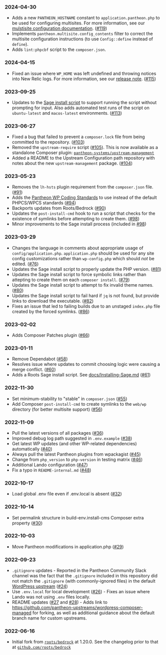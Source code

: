 ### 2024-04-30
* Adds a new `PANTHEON_HOSTNAME` constant to `application.pantheon.php` to be used for configuring multisites. For more information, see our [mulstisite configuration documentation](https://docs.pantheon.io/guides/multisite/config). ([#119](https://github.com/pantheon-systems/wordpress-composer-managed/pull/119))
* Implements `pantheon.multisite.config_contents` filter to correct the multisite configuration instructions (to use `Config::define` instead of `define`).
* Adds `lint:phpcbf` script to the `composer.json`.

### 2024-04-15
* Fixed an issue where `WP_HOME` was left undefined and throwing notices into New Relic logs. For more information, see our [release note](https://docs.pantheon.io/release-notes/2024/04/wordpress-composer-managed-update). ([#115](https://github.com/pantheon-systems/wordpress-composer-managed/pull/115))

### 2023-09-25
* Updates to the [Sage install script](docs/Installing-Sage.md) to support running the script without prompting for input. Also adds automated test runs of the script on `ubuntu-latest` and `macos-latest` environments. ([#113](https://github.com/pantheon-systems/wordpress-composer-managed/pull/113))

### 2023-06-27
* Fixed a bug that failed to prevent a `composer.lock` file from being committed to the repository. ([#103](https://github.com/pantheon-systems/wordpress-composer-managed/pull/103))
* Removed the `upstream-require` script ([#105](https://github.com/pantheon-systems/wordpress-composer-managed/pull/105)). This is now available as a standalone Composer plugin: [`pantheon-systems/upstream-management`](https://packagist.org/packages/pantheon-systems/upstream-management)
* Added a README to the Upstream Configuration path repository with notes about the new `upstream-management` package. ([#104](https://github.com/pantheon-systems/wordpress-composer-managed/pull/104))

### 2023-05-23
* Removes the `lh-hsts` plugin requirement from the `composer.json` file. ([#91](https://github.com/pantheon-systems/wordpress-composer-managed/pull/91))
* Adds the [Pantheon WP Coding Standards](https://github.com/pantheon-systems/pantheon-wp-coding-standards) to use instead of the default PHPCS/WPCS standards ([#94](https://github.com/pantheon-systems/wordpress-composer-managed/pull/94))
* Backports updates from Roots/Bedrock ([#90](https://github.com/pantheon-systems/wordpress-composer-managed/pull/90))
* Updates the `post-install-cmd` hook to run a script that checks for the existence of symlinks before attempting to create them. ([#98](https://github.com/pantheon-systems/wordpress-composer-managed/pull/98))
* Minor improvements to the Sage install process (included in [#98](https://github.com/pantheon-systems/wordpress-composer-managed/pull/98))

### 2023-03-29
* Changes the language in comments about appropriate usage of `config/application.php`. `application.php` should be used for any site config customizations rather than `wp-config.php` which should _not_ be edited. ([#76](https://github.com/pantheon-systems/wordpress-composer-managed/pull/76))
* Updates the Sage install script to properly update the PHP version. ([#81](https://github.com/pantheon-systems/wordpress-composer-managed/pull/81))
* Updates the Sage install script to force symbolic links rather than attepting to create them on each `composer install`. ([#79](https://github.com/pantheon-systems/wordpress-composer-managed/pull/79))
* Updates the Sage install script to attempt to fix invalid theme names. ([#80](https://github.com/pantheon-systems/wordpress-composer-managed/pull/80))
* Updates the Sage install script to fail hard if `jq` is not found, but provide links to download the executable. ([#82](https://github.com/pantheon-systems/wordpress-composer-managed/pull/82))
* Fixes an issue that led to failing builds due to an unstaged `index.php` file created by the forced symlinks. ([#86](https://github.com/pantheon-systems/wordpress-composer-managed/pull/86))

### 2023-02-02
* Adds Composer Patches plugin ([#66](https://github.com/pantheon-systems/wordpress-composer-managed/pull/66))

### 2023-01-11
* Remove Dependabot ([#58](https://github.com/pantheon-systems/wordpress-composer-managed/pull/58))
* Resolves issue where updates to commit choosing logic were causing a merge conflict. ([#60](https://github.com/pantheon-systems/wordpress-composer-managed/pull/60))
* Adds a Roots Sage install script. See [docs/Installing-Sage.md](docs/Installing-Sage.md) ([#61](https://github.com/pantheon-systems/wordpress-composer-managed/pull/61))

### 2022-11-30
* Set minimum-stability to "stable" in `composer.json` ([#55](https://github.com/pantheon-systems/wordpress-composer-managed/pull/55))
* Add Composer `post-install-cmd` to create symlinks to the `web/wp` directory (for better multisite support) ([#56](https://github.com/pantheon-systems/wordpress-composer-managed/pull/56))

### 2022-11-09
* Pull the latest versions of all packages ([#36](https://github.com/pantheon-systems/wordpress-composer-managed/pull/36))
* Improved debug log path suggested in `.env.example` ([#38](https://github.com/pantheon-systems/wordpress-composer-managed/pull/38))
* Get latest WP updates (and other WP-related dependencies) automatically ([#40](https://github.com/pantheon-systems/wordpress-composer-managed/pull/40))
* Always pull the latest Pantheon plugins from wpackagist ([#45](https://github.com/pantheon-systems/wordpress-composer-managed/pull/45))
* Change from `php_version` to `php-version` in testing matrix ([#46](https://github.com/pantheon-systems/wordpress-composer-managed/pull/46))
* Additional Lando configuration ([#47](https://github.com/pantheon-systems/wordpress-composer-managed/pull/47))
* Fix a typo in `README-internal.md` ([#48](https://github.com/pantheon-systems/wordpress-composer-managed/pull/48))

### 2022-10-17
* Load global .env file even if .env.local is absent ([#32](https://github.com/pantheon-systems/wordpress-composer-managed/pull/32))

### 2022-10-14
* Set permalink structure in build-env.install-cms Composer extra property ([#30](https://github.com/pantheon-systems/wordpress-composer-managed/pull/30))

### 2022-10-03
* Move Pantheon modifications in application.php ([#29](https://github.com/pantheon-systems/wordpress-composer-managed/pull/29))

### 2022-09-23
* `.gitignore` updates - Reported in the Pantheon Community Slack channel was the fact that the `.gitignore` included in this repository did not match the `.gitignore` (with commonly-ignored files) in the default [WordPress upstream](https://github.com/pantheon-systems/wordpress) ([#24](https://github.com/pantheon-systems/wordpress-composer-managed/pull/24))
* Use `.env.local` for local development ([#26](https://github.com/pantheon-systems/wordpress-composer-managed/pull/26)) - Fixes an issue where Lando was not using `.env` files locally.
* README updates ([#27](https://github.com/pantheon-systems/wordpress-composer-managed/pull/27) and [#28](https://github.com/pantheon-systems/wordpress-composer-managed/pull/28)) - Adds link to https://github.com/pantheon-upstreams/wordpress-composer-managed for forking, as well as additional guidance about the default branch name for custom upstreams.

### 2022-06-16
* Initial fork from [`roots/bedrock`](https://roots.io/bedrock) at 1.20.0. See the changelog prior to that at [`github.com/roots/bedrock`](https://github.com/roots/bedrock/blob/97f7826f3d284b82d83ff15d13bfc22628d660e2/CHANGELOG.md)
